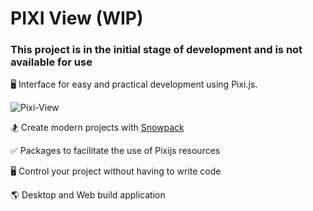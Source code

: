 # PIXI View (WIP)

### This project is in the initial stage of development and is not available for use

:desktop_computer: Interface for easy and practical development using Pixi.js.

![Pixi-View](https://i.imgur.com/k8hdyNR.png)

:snowboarder: Create modern projects with [Snowpack](https://www.snowpack.dev/)

:white_check_mark: Packages to facilitate the use of Pixijs resources

:desktop_computer: Control your project without having to write code

:earth_americas: Desktop and Web build application
